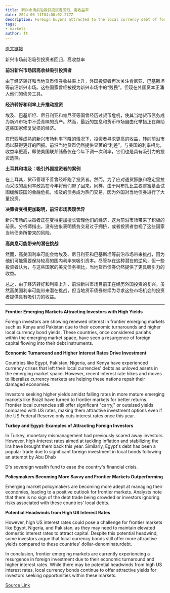 ```yaml
---
title: 新兴市场前沿吸引投资者回归，高收益率
date: 2024-06-11T04:00:02.277Z
description: Foreign buyers attracted to the local currency debt of former pariahs such as Kenya and Pakistan
tags: 
- markets
author: ft
---
```


[原文链接](https://ft.com/content/47cd6c6e-e9aa-41af-abc3-5a7dd44d0be2)

新兴市场前沿吸引投资者回归，高收益率

**前沿新兴市场因高收益吸引投资者**

由于经济转好和当地货币债券收益率上升，外国投资者再次关注肯尼亚、巴基斯坦等前沿新兴市场。这些国家曾经被视为新兴市场中的“贱民”，但现在外国资本正涌入他们的债务工具。

**经济转好和利率上升推动投资**

埃及、巴基斯坦、尼日利亚和肯尼亚等国曾经历过货币危机，使其当地货币债务成为新兴市场中不受青睐的资产。然而，最近的加息和货币市场自由化举措正在帮助这些国家修复受损的经济。

在巴西等成熟的新兴市场利率下降的情况下，投资者寻求更高的收益，转向前沿市场以获得更好的回报。前沿当地货币仍然提供显著的“利差”，与美国的利率相比，收益率更高，即使美国联邦储备仅在今年下调一次利率，它们也是具有吸引力的投资选择。

**土耳其和埃及：吸引外国投资者的案例**

在土耳其，货币管理不善曾经吓跑了投资者。然而，为了应对通货膨胀和稳定里拉而采取的高利率政策在今年将他们带了回来。同样，由于阿布扎比主权财富基金试图缓解该国的金融危机，埃及的债务成为热门交易，因为外国对当地债券进行了大量投资。

**决策者变得更加聪明，前沿市场表现优异**

新兴市场的决策者正在变得更加擅长管理他们的经济，这为前沿市场带来了积极的前景。分析师指出，没有迹象表明债务交易过于拥挤，或者投资者忽视了这些国家当地债务所带来的风险。

**高美息可能带来的潜在挑战**

然而，高美国利率可能会给埃及、尼日利亚和巴基斯坦等前沿市场带来挑战，因为他们可能需要保持较高的国内利率来吸引资本。尽管存在这种潜在的逆风，但一些投资者认为，与这些国家的美元债务相比，当地货币债券仍然提供了更具吸引力的收益。

总之，由于经济转好和利率上升，前沿新兴市场目前正在经历外国投资的复兴。虽然高美国利率可能带来潜在挑战，但当地货币债券继续为寻求这些市场机会的投资者提供具有吸引力的收益。

---

 **Frontier Emerging Markets Attracting Investors with High Yields**

Foreign investors are showing renewed interest in frontier emerging markets such as Kenya and Pakistan due to their economic turnarounds and higher local currency bond yields. These countries, once considered pariahs within the emerging market space, have seen a resurgence of foreign capital flowing into their debt instruments.

**Economic Turnaround and Higher Interest Rates Drive Investment**

Countries like Egypt, Pakistan, Nigeria, and Kenya have experienced currency crises that left their local currencies' debts as unloved assets in the emerging market space. However, recent interest rate hikes and moves to liberalize currency markets are helping these nations repair their damaged economies.

Investors seeking higher yields amidst falling rates in more mature emerging markets like Brazil have turned to frontier markets for better returns. Frontier local currencies still offer significant "carry," or outsized yields compared with US rates, making them attractive investment options even if the US Federal Reserve only cuts interest rates once this year.

**Turkey and Egypt: Examples of Attracting Foreign Investors**

In Turkey, monetary mismanagement had previously scared away investors. However, high-interest rates aimed at tackling inflation and stabilizing the lira have brought them back this year. Similarly, Egypt's debt has been a popular trade due to significant foreign investment in local bonds following an attempt by Abu Dhab

D's sovereign wealth fund to ease the country's financial crisis.

**Policymakers Becoming More Savvy and Frontier Markets Outperforming**

Emerging market policymakers are becoming more adept at managing their economies, leading to a positive outlook for frontier markets. Analysts note that there is no sign of the debt trade being crowded or investors ignoring risks associated with these countries' local debts.

**Potential Headwinds from High US Interest Rates**

However, high US interest rates could pose a challenge for frontier markets like Egypt, Nigeria, and Pakistan, as they may need to maintain elevated domestic interest rates to attract capital. Despite this potential headwind, some investors argue that local currency bonds still offer more attractive yields compared to these countries' dollar-denominaturdebt.

In conclusion, frontier emerging markets are currently experiencing a resurgence in foreign investment due to their economic turnaround and higher interest rates. While there may be potential headwinds from high US interest rates, local currency bonds continue to offer attractive yields for investors seeking opportunities within these markets.

[Source Link](https://ft.com/content/47cd6c6e-e9aa-41af-abc3-5a7dd44d0be2)

